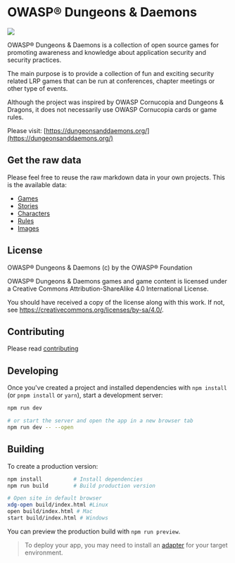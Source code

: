 # OWASP® Dungeons & Daemons

<img src="static/images/games/azure-cloud-castle.jpg" />

OWASP® Dungeons & Daemons is a collection of open source games for promoting awareness and knowledge about application security and security practices.

The main purpose is to provide a collection of fun and exciting security related LRP games that can be run at conferences, chapter meetings or other type of events.

Although the project was inspired by OWASP Cornucopia and Dungeons & Dragons, it does not necessarily use OWASP Cornucopia cards or game rules. 

Please visit: [https://dungeonsanddaemons.org/](https://dungeonsanddaemons.org/)

## Get the raw data

Please feel free to reuse the raw markdown data in your own projects.
This is the available data:

 - [Games](/games) 
 - [Stories](/stories)
 - [Characters](/characters)
 - [Rules](/rules)
 - [Images](/images)

## License

OWASP® Dungeons & Daemons (c) by the OWASP® Foundation

OWASP® Dungeons & Daemons games and game content is licensed under a
Creative Commons Attribution-ShareAlike 4.0 International License.

You should have received a copy of the license along with this
work. If not, see <https://creativecommons.org/licenses/by-sa/4.0/>.

## Contributing

Please read [contributing](CONTRIBUTING.md)

## Developing

Once you've created a project and installed dependencies with `npm install` (or `pnpm install` or `yarn`), start a development server:

```bash
npm run dev

# or start the server and open the app in a new browser tab
npm run dev -- --open
```

## Building

To create a production version:

```bash
npm install          # Install dependencies
npm run build        # Build production version

# Open site in default browser
xdg-open build/index.html #Linux
open build/index.html # Mac
start build/index.html # Windows
```

You can preview the production build with `npm run preview`.

> To deploy your app, you may need to install an [adapter](https://kit.svelte.dev/docs/adapters) for your target environment.
